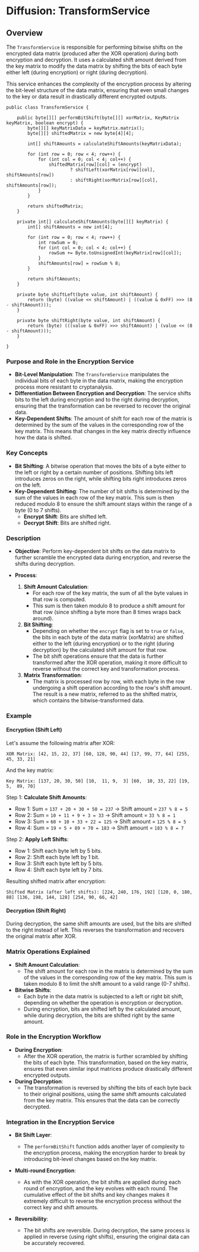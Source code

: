 # Diffusion: TransformService

Overview
--------

The `TransformService` is responsible for performing bitwise shifts on the encrypted data matrix (produced after the XOR operation) during both encryption and decryption. It uses a calculated shift amount derived from the key matrix to modify the data matrix by shifting the bits of each byte either left (during encryption) or right (during decryption).

This service enhances the complexity of the encryption process by altering the bit-level structure of the data matrix, ensuring that even small changes to the key or data result in drastically different encrypted outputs.

```
public class TransformService {

    public byte[][] performBitShift(byte[][] xorMatrix, KeyMatrix keyMatrix, boolean encrypt) {
        byte[][] keyMatrixData = keyMatrix.matrix();
        byte[][] shiftedMatrix = new byte[4][4];

        int[] shiftAmounts = calculateShiftAmounts(keyMatrixData);

        for (int row = 0; row < 4; row++) {
            for (int col = 0; col < 4; col++) {
                shiftedMatrix[row][col] = (encrypt)
                        ? shiftLeft(xorMatrix[row][col], shiftAmounts[row])
                        : shiftRight(xorMatrix[row][col], shiftAmounts[row]);
            }
        }

        return shiftedMatrix;
    }

    private int[] calculateShiftAmounts(byte[][] keyMatrix) {
        int[] shiftAmounts = new int[4];

        for (int row = 0; row < 4; row++) {
            int rowSum = 0;
            for (int col = 0; col < 4; col++) {
                rowSum += Byte.toUnsignedInt(keyMatrix[row][col]);
            }
            shiftAmounts[row] = rowSum % 8;
        }

        return shiftAmounts;
    }

    private byte shiftLeft(byte value, int shiftAmount) {
        return (byte) ((value << shiftAmount) | ((value & 0xFF) >>> (8 - shiftAmount)));
    }

    private byte shiftRight(byte value, int shiftAmount) {
        return (byte) (((value & 0xFF) >>> shiftAmount) | (value << (8 - shiftAmount)));
    }

}
```

### Purpose and Role in the Encryption Service

-   **Bit-Level Manipulation**: The `TransformService` manipulates the individual bits of each byte in the data matrix, making the encryption process more resistant to cryptanalysis.
-   **Differentiation Between Encryption and Decryption**: The service shifts bits to the left during encryption and to the right during decryption, ensuring that the transformation can be reversed to recover the original data.
-   **Key-Dependent Shifts**: The amount of shift for each row of the matrix is determined by the sum of the values in the corresponding row of the key matrix. This means that changes in the key matrix directly influence how the data is shifted.

### Key Concepts

-   **Bit Shifting**: A bitwise operation that moves the bits of a byte either to the left or right by a certain number of positions. Shifting bits left introduces zeros on the right, while shifting bits right introduces zeros on the left.
-   **Key-Dependent Shifting**: The number of bit shifts is determined by the sum of the values in each row of the key matrix. This sum is then reduced modulo 8 to ensure the shift amount stays within the range of a byte (0 to 7 shifts).
    -   **Encrypt Shift**: Bits are shifted left.
    -   **Decrypt Shift**: Bits are shifted right.

### Description

-   **Objective**: Perform key-dependent bit shifts on the data matrix to further scramble the encrypted data during encryption, and reverse the shifts during decryption.

-   **Process**:

    1.  **Shift Amount Calculation**:
        -   For each row of the key matrix, the sum of all the byte values in that row is computed.
        -   This sum is then taken modulo 8 to produce a shift amount for that row (since shifting a byte more than 8 times wraps back around).
    2.  **Bit Shifting**:
        -   Depending on whether the `encrypt` flag is set to `true` or `false`, the bits in each byte of the data matrix (xorMatrix) are shifted either to the left (during encryption) or to the right (during decryption) by the calculated shift amount for that row.
        -   The bit shift operations ensure that the data is further transformed after the XOR operation, making it more difficult to reverse without the correct key and transformation process.
    3.  **Matrix Transformation**:
        -   The matrix is processed row by row, with each byte in the row undergoing a shift operation according to the row's shift amount. The result is a new matrix, referred to as the shifted matrix, which contains the bitwise-transformed data.

### Example

#### Encryption (Shift Left)

Let's assume the following matrix after XOR:

`XOR Matrix:
[42, 15, 22, 37]
[60, 128, 90, 44]
[17, 99, 77, 64]
[255, 45, 33, 21]`

And the key matrix:

`Key Matrix:
[137, 20, 30, 50]
[10,  11, 9,  3]
[60,  10, 33, 22]
[19,  5,  89, 70]`

Step 1: **Calculate Shift Amounts**:

-   Row 1: Sum = `137 + 20 + 30 + 50 = 237` → Shift amount = `237 % 8 = 5`
-   Row 2: Sum = `10 + 11 + 9 + 3 = 33` → Shift amount = `33 % 8 = 1`
-   Row 3: Sum = `60 + 10 + 33 + 22 = 125` → Shift amount = `125 % 8 = 5`
-   Row 4: Sum = `19 + 5 + 89 + 70 = 183` → Shift amount = `183 % 8 = 7`

Step 2: **Apply Left Shifts**:

-   Row 1: Shift each byte left by 5 bits.
-   Row 2: Shift each byte left by 1 bit.
-   Row 3: Shift each byte left by 5 bits.
-   Row 4: Shift each byte left by 7 bits.

Resulting shifted matrix after encryption:

`Shifted Matrix (after left shifts):
[224, 240, 176, 192]
[120, 0, 180, 88]
[136, 198, 144, 128]
[254, 90, 66, 42]`

#### Decryption (Shift Right)

During decryption, the same shift amounts are used, but the bits are shifted to the right instead of left. This reverses the transformation and recovers the original matrix after XOR.

### Matrix Operations Explained

-   **Shift Amount Calculation**:
    -   The shift amount for each row in the matrix is determined by the sum of the values in the corresponding row of the key matrix. This sum is taken modulo 8 to limit the shift amount to a valid range (0-7 shifts).
-   **Bitwise Shifts**:
    -   Each byte in the data matrix is subjected to a left or right bit shift, depending on whether the operation is encryption or decryption.
    -   During encryption, bits are shifted left by the calculated amount, while during decryption, the bits are shifted right by the same amount.

### Role in the Encryption Workflow

-   **During Encryption**:
    -   After the XOR operation, the matrix is further scrambled by shifting the bits of each byte. This transformation, based on the key matrix, ensures that even similar input matrices produce drastically different encrypted outputs.
-   **During Decryption**:
    -   The transformation is reversed by shifting the bits of each byte back to their original positions, using the same shift amounts calculated from the key matrix. This ensures that the data can be correctly decrypted.

### Integration in the Encryption Service

-   **Bit Shift Layer**:

    -   The `performBitShift` function adds another layer of complexity to the encryption process, making the encryption harder to break by introducing bit-level changes based on the key matrix.
-   **Multi-round Encryption**:

    -   As with the XOR operation, the bit shifts are applied during each round of encryption, and the key evolves with each round. The cumulative effect of the bit shifts and key changes makes it extremely difficult to reverse the encryption process without the correct key and shift amounts.
-   **Reversibility**:

    -   The bit shifts are reversible. During decryption, the same process is applied in reverse (using right shifts), ensuring the original data can be accurately recovered.